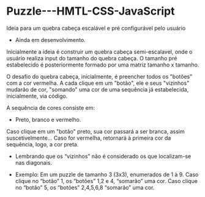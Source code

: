 # Puzzle---HMTL-CSS-JavaScript
Ideia para um quebra cabeça escalável e pré configurável pelo usuário

* Ainda em desenvolvimento.

Inicialmente a ideia é construir um quebra cabeça semi-escalavel, onde o usuário realiza input do tamanho do quebra cabeça.
O tamanho pré estabelecido é posteriormente formado por uma matriz tamanho x tamanho.

O desafio do quebra cabeça, inicialmente, é preencher todos os "botões" com a cor vermelha.
A cada clique em um "botão", ele e seus "vizinhos" mudarão de cor, "somando" uma cor de uma sequência já estabelecida, inicialmente, via código.

A sequência de cores consiste em:
* Preto, branco e vermelho.

Caso clique em um "botão" preto, sua cor passará a ser branca, assim suscetivelmente...
Caso for vermelha, retornará à primeira cor da sequência, logo, a cor preta.

* Lembrando que os “vizinhos” não é considerado os que localizam-se nas diagonais.

* Exemplo:
Em um puzzle de tamanho 3 (3x3), enumerados de 1 à 9.
Caso clique no “botão” 1, os “botões” 1,2 e 4, “somarão” uma cor.
Caso clique no “botão” 5, os “botões” 2,4,5,6,8 “somarão” uma cor.
